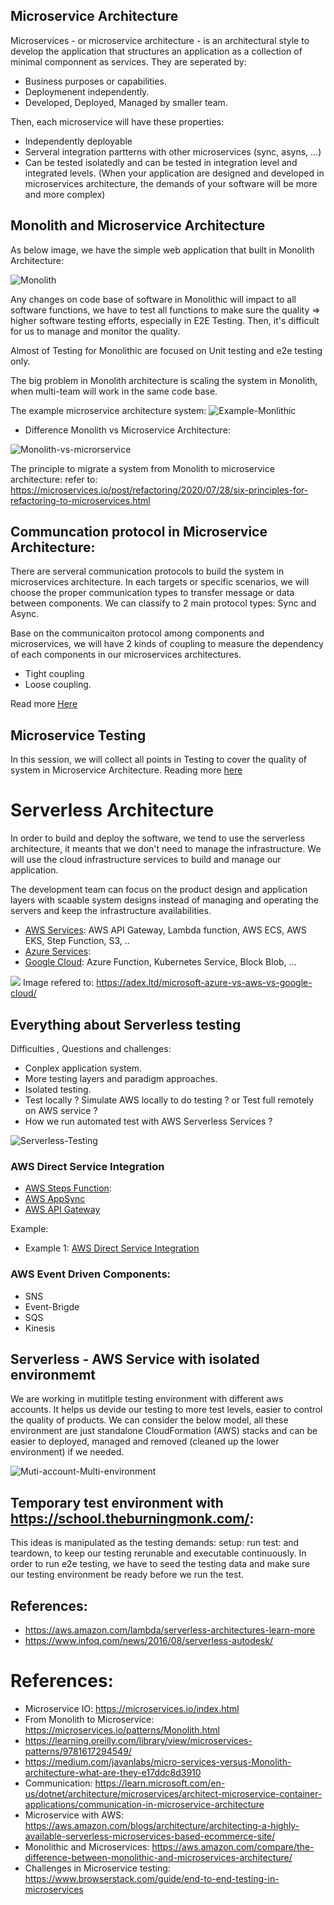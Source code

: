 ## Microservice Architecture
Microservices - or microservice architecture - is an architectural style to develop the application that structures an application as a collection of minimal componnent as services.
They are seperated by: 
+ Business purposes or capabilities.
+ Deploymenent independently.
+ Developed, Deployed, Managed by smaller team.

Then, each microservice will have these properties:
+ Independently deployable
+ Serveral integration partterns with other microservices (sync, asyns, ...)
+ Can be tested isolatedly and can be tested in integration level and integrated levels.
(When your application are designed and developed in microservices architecture, the demands of your software will be more and more complex)

## Monolith and Microservice Architecture
As below image, we have the simple web application that built in  Monolith Architecture:

![Monolith](./images/monolithic.png)

Any changes on code base of software in Monolithic will impact to all software functions, we have to test all functions to make sure the quality => higher software testing efforts, especially in E2E Testing. Then, it's difficult for us to manage and monitor the quality.

Almost of Testing for Monolithic are focused on Unit testing and e2e testing only. 

The big problem in Monolith architecture is scaling the system in Monolith, when multi-team will work in the same code base.

The example microservice architecture system:
![Example-Monlithic](https://d2908q01vomqb2.cloudfront.net/fc074d501302eb2b93e2554793fcaf50b3bf7291/2021/07/14/Figure-2.-Microservices-based-order-submission-workflow.jpg)

- Difference Monolith vs Microservice Architecture:

![Monolith-vs-microrservice](https://www.openlegacy.com/hs-fs/hubfs/Picture1.webp?width=889&height=478&name=Picture1.webp)

The principle to migrate a system from Monolith to microservice architecture:
refer to: https://microservices.io/post/refactoring/2020/07/28/six-principles-for-refactoring-to-microservices.html

## Communcation protocol in Microservice Architecture:
There are serveral communication protocols to build the system in microservices architecture. In each targets or specific scenarios, we will choose the proper communication types to transfer message or data between components.
We can classify to 2 main protocol types: Sync and Async.

Base on the communicaiton protocol among components and microservices, we will have 2 kinds of coupling to measure the dependency of each components in our microservices architectures.
- Tight coupling
- Loose coupling.

Read more [Here](./sync-and-async.md)

## Microservice Testing
In this session, we will collect all points in Testing to cover the quality of system in Microservice Architecture.
Reading more [here](./microservice-testing.md)

# Serverless Architecture
In order to build and deploy the software, we tend to use the serverless architecture, it meants that we don't need to manage the infrastructure. We will use the cloud infrastructure services to build and manage our application.

The development team can focus on the product design and application layers with scaable system designs instead of managing and operating the servers and keep the infrastructure availabilities.

- [AWS Services](https://aws.amazon.com/serverless/): AWS API Gateway, Lambda function, AWS ECS, AWS EKS, Step Function, S3, ..
- [Azure Services](https://azure.microsoft.com/en-us/solutions/serverless):
- [Google Cloud](https://cloud.google.com/): Azure Function, Kubernetes Service, Block Blob, ...

![](https://sp-ao.shortpixel.ai/client/to_webp,q_glossy,ret_img,w_1200/https://adex.ltd/wp-content/uploads/2023/02/Microsoft-Azure-VS.-AWS-Vs.-Google-Cloud.png)
Image refered to: https://adex.ltd/microsoft-azure-vs-aws-vs-google-cloud/

## Everything about Serverless testing
Difficulties , Questions and challenges:
- Conplex application system.
- More testing layers and paradigm approaches.
- Isolated testing.
- Test locally ? Simulate AWS locally to do testing ? or Test full remotely on AWS service ? 
- How we run automated test with AWS Serverless Services ?

![Serverless-Testing](./images/serverless-testing-approaches.png)

### AWS Direct Service Integration
- [AWS Steps Function](https://docs.aws.amazon.com/step-functions/latest/dg/welcome.html):
- [AWS AppSync](https://docs.aws.amazon.com/appsync/latest/devguide/what-is-appsync.html)
- [AWS API Gateway](https://aws.amazon.com/api-gateway/)

Example:
- Example 1: [AWS Direct Service Integration](./aws/test-apigateway-lambda-dynamodb/readme.md)

### AWS Event Driven Components:
- SNS
- Event-Brigde
- SQS
- Kinesis

## Serverless - AWS Service with isolated environmemt
We are working in mutitlple testing environment with different aws accounts. It helps us devide our testing to more test levels, easier to control the quality of products. We can consider the below model, all these environment are just standalone CloudFormation (AWS) stacks and can be easier to deployed, managed and removed (cleaned up the lower environment) if we needed.

![Muti-account-Multi-environment](./images/muti-account-multi-environment.png)

## Temporary test environment with https://school.theburningmonk.com/: 
This ideas is manipulated as the testing demands: setup: run test: and teardown, to keep our testing rerunable and executable continuously.
In order to run e2e testing, we have to seed the testing data and make sure our testing environment be ready before we run the test.



## References:
- https://aws.amazon.com/lambda/serverless-architectures-learn-more
- https://www.infoq.com/news/2016/08/serverless-autodesk/


# References:
- Microservice IO: https://microservices.io/index.html
- From Monolith to Microservice:
https://microservices.io/patterns/Monolith.html
- https://learning.oreilly.com/library/view/microservices-patterns/9781617294549/
- https://medium.com/javanlabs/micro-services-versus-Monolith-architecture-what-are-they-e17ddc8d3910
- Communication: https://learn.microsoft.com/en-us/dotnet/architecture/microservices/architect-microservice-container-applications/communication-in-microservice-architecture
- Microservice with AWS: https://aws.amazon.com/blogs/architecture/architecting-a-highly-available-serverless-microservices-based-ecommerce-site/
- Monolithic and Microservices: https://aws.amazon.com/compare/the-difference-between-monolithic-and-microservices-architecture/
- Challenges in Microservice testing: https://www.browserstack.com/guide/end-to-end-testing-in-microservices